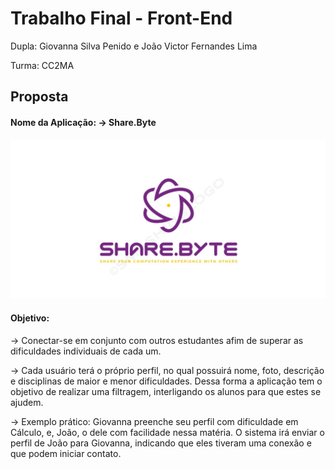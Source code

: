 # Trabalho Final - Front-End
Dupla: Giovanna Silva Penido e João Victor Fernandes Lima

Turma: CC2MA

## Proposta
#### Nome da Aplicação: -> Share.Byte


![Alt text](image-1.png)
#### Objetivo: 
-> Conectar-se em conjunto com outros estudantes afim de superar as dificuldades individuais de cada um.

-> Cada usuário terá o próprio perfil, no qual possuirá nome, foto, descrição e disciplinas de maior e menor dificuldades. Dessa forma a aplicação tem o objetivo de realizar uma filtragem, interligando os alunos para que estes se ajudem. 

-> Exemplo prático: Giovanna preenche seu perfil com dificuldade em Cálculo, e, João, o dele com facilidade nessa matéria. O sistema irá enviar o perfil de João para Giovanna, indicando que eles tiveram uma conexão e que podem iniciar contato. 

